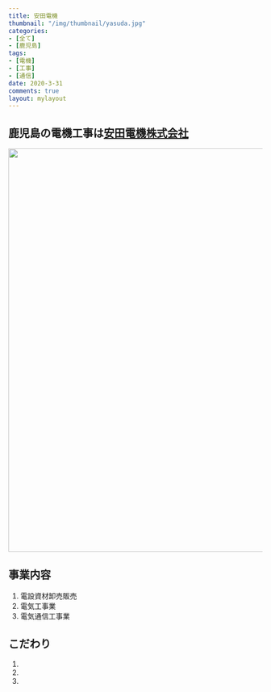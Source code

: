 ```yaml
---
title: 安田電機
thumbnail: "/img/thumbnail/yasuda.jpg"
categories:
- [全て]
- [鹿児島]
tags:
- [電機]
- [工事]
- [通信]
date: 2020-3-31
comments: true
layout: mylayout
---
```


## 鹿児島の電機工事は[安田電機株式会社](https://yasuda-d.jp/)

<img width="800"  src="/img/yasuda.jpg"> 

## 事業内容
1. 電設資材卸売販売 
2. 電気工事業
3. 電気通信工事業  

## こだわり
1. 
2. 
3. 







